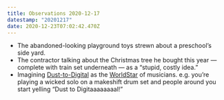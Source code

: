```yaml
---
title: Observations 2020-12-17
datestamp: "20201217"
date: 2020-12-23T07:02:42.470Z
---
```

- The abandoned-looking playground toys strewn about a preschool’s side yard.
- The contractor talking about the Christmas tree he bought this year — complete with train set underneath — as a “stupid, costly idea.”
- Imagining [Dust-to-Digital](https://www.instagram.com/dusttodigital/) as the [WorldStar](https://www.urbandictionary.com/define.php?term=WorldStar) of musicians. e.g. you’re playing a wicked solo on a makeshift drum set and people around you start yelling “Dust to Digitaaaaaaaal!”